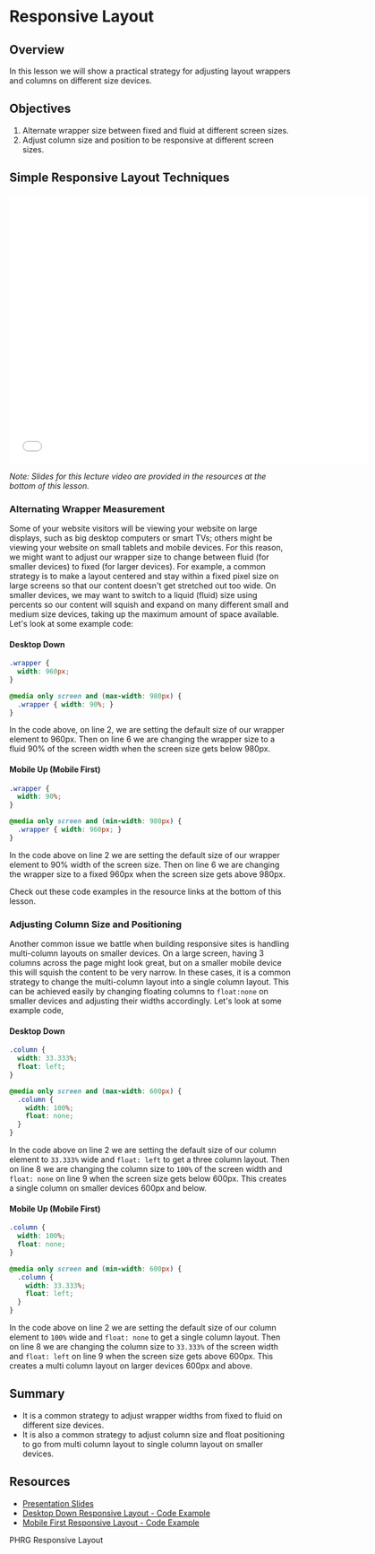 # Responsive Layout

## Overview

In this lesson we will show a practical strategy for adjusting layout wrappers and columns on different size devices.

## Objectives

1. Alternate wrapper size between fixed and fluid at different screen sizes.
2. Adjust column size and position to be responsive at different screen sizes.

## Simple Responsive Layout Techniques

<iframe width="640" height="480" src="//www.youtube.com/embed/ifbnTWVH6hM?rel=0" frameborder="0" allowfullscreen></iframe>

*Note: Slides for this lecture video are provided in the resources at the bottom of this lesson.*

### Alternating Wrapper Measurement

Some of your website visitors will be viewing your website on large displays, such as big desktop computers or smart TVs; others might be viewing your website on small tablets and mobile devices. For this reason, we might want to adjust our wrapper size to change between fluid (for smaller devices) to fixed (for larger devices). For example, a common strategy is to make a layout centered and stay within a fixed pixel size on large screens so that our content doesn't get stretched out too wide. On smaller devices, we may want to switch to a liquid (fluid) size using percents so our content will squish and expand on many different small and medium size devices, taking up the maximum amount of space available. Let's look at some example code:

#### Desktop Down

```css
.wrapper { 
  width: 960px; 
}

@media only screen and (max-width: 980px) {
  .wrapper { width: 90%; }
}
```

In the code above, on line 2, we are setting the default size of our wrapper element to 960px. Then on line 6 we are changing the wrapper size to a fluid 90% of the screen width when the screen size gets below 980px.

#### Mobile Up (Mobile First)

```css
.wrapper { 
  width: 90%; 
}

@media only screen and (min-width: 980px) {
  .wrapper { width: 960px; }
}
```

In the code above on line 2 we are setting the default size of our wrapper element to 90% width of the screen size. Then on line 6 we are changing the wrapper size to a fixed 960px when the screen size gets above 980px.

Check out these code examples in the resource links at the bottom of this lesson. 

### Adjusting Column Size and Positioning

Another common issue we battle when building responsive sites is handling multi-column layouts on smaller devices. On a large screen, having 3 columns across the page might look great, but on a smaller mobile device this will squish the content to be very narrow. In these cases, it is a common strategy to change the multi-column layout into a single column layout. This can be achieved easily by changing floating columns to `float:none` on smaller devices and adjusting their widths accordingly. Let's look at some example code,

#### Desktop Down

```css
.column { 
  width: 33.333%;
  float: left; 
}

@media only screen and (max-width: 600px) {
  .column { 
    width: 100%;
    float: none;
  }
}
```

In the code above on line 2 we are setting the default size of our column element to `33.333%` wide and `float: left` to get a three column layout. Then on line 8 we are changing the column size to `100%` of the screen width and `float: none` on line 9 when the screen size gets below 600px. This creates a single column on smaller devices 600px and below.

#### Mobile Up (Mobile First)

```css
.column { 
  width: 100%;
  float: none; 
}

@media only screen and (min-width: 600px) {
  .column { 
    width: 33.333%;
    float: left;
  }
}
```

In the code above on line 2 we are setting the default size of our column element to `100%` wide and `float: none` to get a single column layout. Then on line 8 we are changing the column size to `33.333%` of the screen width and `float: left` on line 9 when the screen size gets above 600px. This creates a multi column layout on larger devices 600px and above.

## Summary

- It is a common strategy to adjust wrapper widths from fixed to fluid on different size devices.
- It is also a common strategy to adjust column size and float positioning to go from multi column layout to single column layout on smaller devices.

## Resources

- [Presentation Slides](https://docs.google.com/presentation/d/1j_i5pGPB5lHbgr4fpdUDheRBv2kAeOk_yhfd1Uc2f3s/edit?usp=sharing)
- [Desktop Down Responsive Layout - Code Example](http://jsfiddle.net/flatiron_school/jERBH/4/)
- [Mobile First Responsive Layout - Code Example](http://jsfiddle.net/flatiron_school/jERBH/5/)

<p data-visibility='hidden'>PHRG Responsive Layout</p>